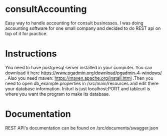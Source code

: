 # consultAccounting
Easy way to handle accounting for consult businesses. I was doing accounting software for one small company and decided to do REST api on top of it for practice. 

# Instructions
You need to have postgresql server installed in your computer. You can download it here https://www.pgadmin.org/download/pgadmin-4-windows/ .
 Also you need maven: https://maven.apache.org/install.html .Then you need to open db_example.properties in /src/main/resources and edit there your database information. Initurl is just localhost:PORT
and tableurl is where you want the program to make its database.

# Documentation

REST API's documentation can be found on /src/documents/swagger.json
